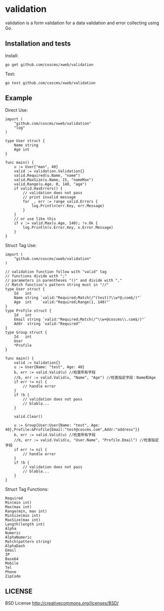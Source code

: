 validation
==============

validation is a form validation for a data validation and error collecting using Go.

## Installation and tests

Install:

	go get github.com/coscms/xweb/validation

Test:

	go test github.com/coscms/xweb/validation

## Example

Direct Use:

	import (
		"github.com/coscms/xweb/validation"
		"log"
	)

	type User struct {
		Name string
		Age int
	}

	func main() {
		u := User{"man", 40}
		valid := validation.Validation{}
		valid.Required(u.Name, "name")
		valid.MaxSize(u.Name, 15, "nameMax")
		valid.Range(u.Age, 0, 140, "age")
		if valid.HasErrors() {
			// validation does not pass
			// print invalid message
			for _, err := range valid.Errors {
				log.Println(err.Key, err.Message)
			}
		}
		// or use like this
		if v := valid.Max(u.Age, 140); !v.Ok {
			log.Println(v.Error.Key, v.Error.Message)
		}
	}

Struct Tag Use:

	import (
		"github.com/coscms/xweb/validation"
	)

	// validation function follow with "valid" tag
	// functions divide with ";"
	// parameters in parentheses "()" and divide with ","
	// Match function's pattern string must in "//"
	type User struct {
		Id   int
		Name string `valid:"Required;Match(/^(test)?\\w*@;com$/)"`
		Age  int    `valid:"Required;Range(1, 140)"`
	}
	type Profile struct {
		Id   int
		Email string `valid:"Required;Match(/^\\w+@coscms\\.com$/)"`
		Addr  string `valid:"Required"`
	}
	type Group struct {
		Id   int
		User
		*Profile
	}

	func main() {
		valid := Validation{}
		u := User{Name: "test", Age: 40}
		b, err := valid.Valid(u) //检查所有字段
		//b, err := valid.Valid(u, "Name", "Age") //检查指定字段：Name和Age
		if err != nil {
			// handle error
		}
		if !b {
			// validation does not pass
			// blabla...
		}

		valid.Clear()

		u := Group{User:User{Name: "test", Age: 40},Profile:&Profile{Email:"test@coscms.com",Addr:"address"}}
		b, err := valid.Valid(u) //检查所有字段
		//b, err := valid.Valid(u, "User.Name", "Profile.Email") //检查指定字段
		if err != nil {
			// handle error
		}
		if !b {
			// validation does not pass
			// blabla...
		}
	}

Struct Tag Functions:

	Required
	Min(min int)
	Max(max int)
	Range(min, max int)
	MinSize(min int)
	MaxSize(max int)
	Length(length int)
	Alpha
	Numeric
	AlphaNumeric
	Match(pattern string)
	AlphaDash
	Email
	IP
	Base64
	Mobile
	Tel
	Phone
	ZipCode


## LICENSE

BSD License http://creativecommons.org/licenses/BSD/
